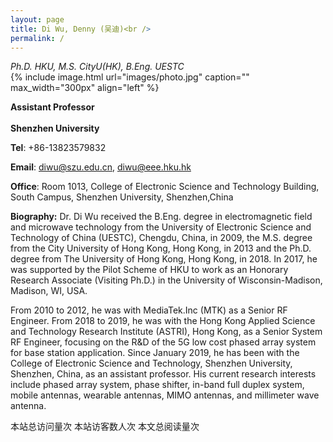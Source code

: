 ```yaml
---
layout: page
title: Di Wu, Denny (吴迪)<br />
permalink: /
---
```

*Ph.D. HKU, M.S. CityU(HK), B.Eng. UESTC*<br />
{% include image.html url="images/photo.jpg" caption="" max_width="300px" align="left" %}

**Assistant Professor**<br />   
**Shenzhen University**<br />  

**Tel**: +86-13823579832<br /> 

**Email**: diwu@szu.edu.cn, diwu@eee.hku.hk<br /> 
   
**Office**: Room 1013, College of Electronic Science and Technology Building, South Campus, Shenzhen University, Shenzhen,China    

**Biography:**
Dr. Di Wu received the B.Eng. degree in electromagnetic field and microwave technology from the University of Electronic Science and Technology of China (UESTC), Chengdu, China, in 2009, the M.S. degree from the City University of Hong Kong, Hong Kong, in 2013 and the Ph.D. degree from The University of Hong Kong, Hong Kong, in 2018. In 2017, he was supported by the Pilot Scheme of HKU to work as an Honorary Research Associate (Visiting Ph.D.) in the University of Wisconsin-Madison, Madison, WI, USA. 

From 2010 to 2012, he was with MediaTek.Inc (MTK) as a Senior RF Engineer. From  2018 to 2019, he was with the Hong Kong Applied Science and Technology Research Institute (ASTRI), Hong Kong, as a Senior System RF Engineer,  focusing on the R&D of the 5G low cost phased array system for base station application. Since January 2019, he has been with the College of Electronic Science and Technology, Shenzhen University, Shenzhen, China, as an assistant professor. His current research interests include phased array system, phase shifter, in-band full duplex system, mobile antennas, wearable antennas, MIMO antennas, and millimeter wave antenna.


<script async src="//dn-lbstatics.qbox.me/busuanzi/2.3/busuanzi.pure.mini.js">
</script>

<span id="https://diwuszu.github.io/">
本站总访问量<span id="https://diwuszu.github.io/"></span>次
</span>

<span id="https://diwuszu.github.io/">
本站访客数<span id="https://diwuszu.github.io/"></span>人次
</span>

<span id="busuanzi_container_page_pv">
  本文总阅读量<span id="busuanzi_value_page_pv"></span>次
</span>


